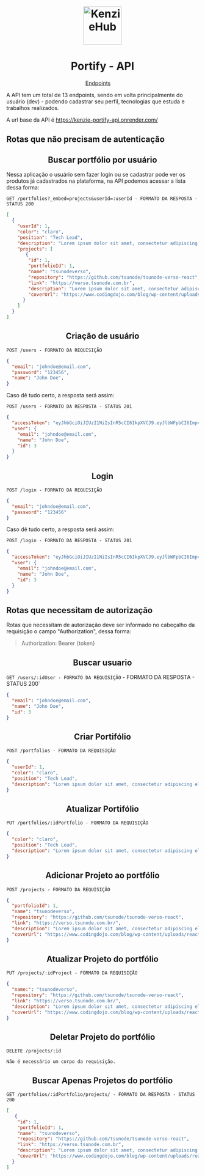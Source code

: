 <h1 align="center">
  <img alt="KenzieHub" title="KenzieHub" src="https://kenzie.com.br/_next/image?url=%2Fimages%2Flogo.png&w=640&q=75" width="100px" />
</h1>

<h1 align="center">
  Portify - API
</h1>

<p align="center">
  <a href="#endpoints">Endpoints</a>&nbsp;&nbsp;&nbsp;&nbsp;&nbsp;&nbsp;
</p>

A API tem um total de 13 endpoints, sendo em volta principalmente do usuário (dev) - podendo cadastrar seu perfil, tecnologias que estuda e trabalhos realizados. <br/>

A url base da API é https://kenzie-portify-api.onrender.com/

## Rotas que não precisam de autenticação

<h2 align ='center'> Buscar portfólio por usuário </h2>

Nessa aplicação o usuário sem fazer login ou se cadastrar pode ver os produtos já cadastrados na plataforma, na API podemos acessar a lista dessa forma:

`GET /portfolios?_embed=projects&userId=:userId - FORMATO DA RESPOSTA - STATUS 200`

```json
[
  {
    "userId": 1,
    "color": "claro",
    "position": "Tech Lead",
    "description": "Lorem ipsum dolor sit amet, consectetur adipiscing elit. Integer pulvinar urna ante, nec dapibus leo semper nec. Vivamus aliquet nibh nec urna accumsan, eget euismod magna fringilla. Nam condimentum, enim ut rhoncus sagittis, tellus mi sodales erat, nec ornare nunc nisi sed tortor.",
    "projects": [
       {
        "id": 1,
        "portfolioId": 1,
        "name": "tsunodeverso",
        "repository": "https://github.com/tsunode/tsunode-verso-react",
        "link": "https://verso.tsunode.com.br",
        "description": "Lorem ipsum dolor sit amet, consectetur adipiscing elit",
        "coverUrl": "https://www.codingdojo.com/blog/wp-content/uploads/react.jpg"
      }
    ]
  }
]
```

<h2 align ='center'> Criação de usuário </h2>

`POST /users - FORMATO DA REQUISIÇÃO`

```json
{
  "email": "johndoe@email.com",
  "password": "123456",
  "name": "John Doe",
}
```

Caso dê tudo certo, a resposta será assim:

`POST /users - FORMATO DA RESPOSTA - STATUS 201`

```json
{
  "accessToken": "eyJhbGciOiJIUzI1NiIsInR5cCI6IkpXVCJ9.eyJlbWFpbCI6ImpvaG5kb2VAZW1haWwuY29tIiwiaWF0IjoxNjg3ODA4MTYzLCJleHAiOjE2ODc4MTE3NjMsInN1YiI6IjMifQ.nWj1gqD4t3x00UTQvfFiK-PQjcgSpzbGeHknpncgC9E",
  "user": {
    "email": "johndoe@email.com",
    "name": "John Doe",
    "id": 3
  }
}
```


<h2 align = "center"> Login </h2>

`POST /login - FORMATO DA REQUISIÇÃO`

```json
{
  "email": "johndoe@email.com",
  "password": "123456"
}
```

Caso dê tudo certo, a resposta será assim:

`POST /login - FORMATO DA RESPOSTA - STATUS 201`

```json
{
  "accessToken": "eyJhbGciOiJIUzI1NiIsInR5cCI6IkpXVCJ9.eyJlbWFpbCI6ImpvaG5kb2VAZW1haWwuY29tIiwiaWF0IjoxNjg3ODA4MTYzLCJleHAiOjE2ODc4MTE3NjMsInN1YiI6IjMifQ.nWj1gqD4t3x00UTQvfFiK-PQjcgSpzbGeHknpncgC9E",
  "user": {
    "email": "johndoe@email.com",
    "name": "John Doe",
    "id": 3
  }
}
```

## Rotas que necessitam de autorização

Rotas que necessitam de autorização deve ser informado no cabeçalho da requisição o campo "Authorization", dessa forma:

> Authorization: Bearer {token}


<h2 align ='center'> Buscar usuario </h2>

`GET /users/:idUser - FORMATO DA REQUISIÇÃO` - FORMATO DA RESPOSTA - STATUS 200`

```json
{
  "email": "johndoe@email.com",
  "name": "John Doe",
  "id": 3
}
```



<h2 align ='center'> Criar Portifólio </h2>

`POST /portfolios - FORMATO DA REQUISIÇÃO`

```json
{
  "userId": 1,
  "color": "claro",
  "position": "Tech Lead",
  "description": "Lorem ipsum dolor sit amet, consectetur adipiscing elit. Integer pulvinar urna ante, nec dapibus leo semper nec. Vivamus aliquet nibh nec urna accumsan, eget euismod magna fringilla. Nam condimentum, enim ut rhoncus sagittis, tellus mi sodales erat, nec ornare nunc nisi sed tortor."
}
```

<h2 align ='center'> Atualizar Portifólio </h2>

`PUT /portfolios/:idPortfolio - FORMATO DA REQUISIÇÃO`

```json
{
  "color": "claro",
  "position": "Tech Lead",
  "description": "Lorem ipsum dolor sit amet, consectetur adipiscing elit. Integer pulvinar urna ante, nec dapibus leo semper nec. Vivamus aliquet nibh nec urna accumsan, eget euismod magna fringilla. Nam condimentum, enim ut rhoncus sagittis, tellus mi sodales erat, nec ornare nunc nisi sed tortor."
}
```

<h2 align ='center'> Adicionar Projeto ao portfólio  </h2>

`POST /projects - FORMATO DA REQUISIÇÃO`

```json
{
  "portfolioId": 1,
  "name": "tsunodeverso",
  "repository": "https://github.com/tsunode/tsunode-verso-react",
  "link": "https://verso.tsunode.com.br/",
  "description": "Lorem ipsum dolor sit amet, consectetur adipiscing elit",
  "coverUrl": "https://www.codingdojo.com/blog/wp-content/uploads/react.jpg"
}
```

<h2 align ='center'> Atualizar Projeto do portfólio  </h2>

`PUT /projects/:idProject - FORMATO DA REQUISIÇÃO`

```json
{
  "name:": "tsunodeverso",
  "repository": "https://github.com/tsunode/tsunode-verso-react",
  "link": "https://verso.tsunode.com.br/",
  "description": "Lorem ipsum dolor sit amet, consectetur adipiscing elit",
  "coverUrl": "https://www.codingdojo.com/blog/wp-content/uploads/react.jpg"
}
```
<h2 align ='center'> Deletar Projeto do portfólio  </h2>

`DELETE /projects/:id`

```
Não é necessário um corpo da requisição.
```

<h2 align ='center'> Buscar Apenas Projetos do portfólio  </h2>

`GET /portfolios/:idPortfolio/projects/ - FORMATO DA RESPOSTA - STATUS 200`

```json
[
   {
    "id": 1,
    "portfolioId": 1,
    "name": "tsunodeverso",
    "repository": "https://github.com/tsunode/tsunode-verso-react",
    "link": "https://verso.tsunode.com.br",
    "description": "Lorem ipsum dolor sit amet, consectetur adipiscing elit",
    "coverUrl": "https://www.codingdojo.com/blog/wp-content/uploads/react.jpg"
  }
]
```
